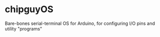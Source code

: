 # chipguyOS
Bare-bones serial-terminal OS for Arduino, for configuring I/O pins and utility "programs"
